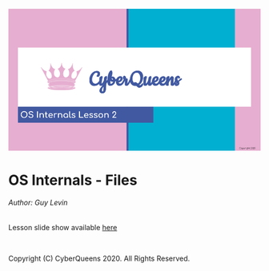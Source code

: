 
![Opening Slide](OS_Internals_Lesson_2.png?raw=true "Lesson 2 opening slide")

# OS Internals - Files


###### Author: Guy Levin

Lesson slide show available [here](https://docs.google.com/presentation/d/18PqmEthyNX5YgYEcLr5ip0g9ezA6ZWGAVdkS8dbW5sw/edit?usp=sharing)


&nbsp;
&nbsp;

Copyright (C) CyberQueens 2020. All Rights Reserved.